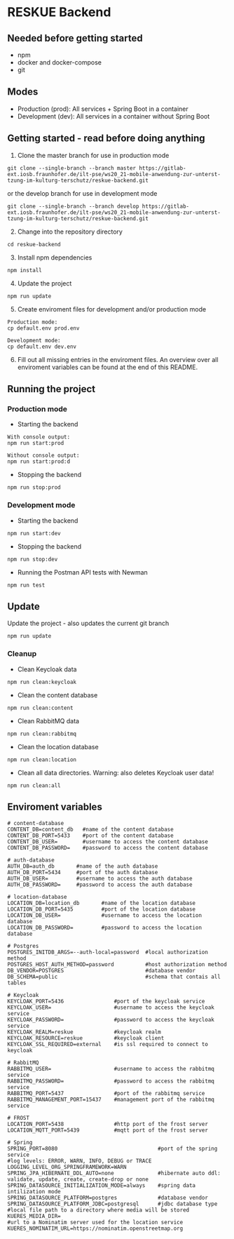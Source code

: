 # RESKUE Backend

## Needed before getting started
- npm
- docker and docker-compose
- git

## Modes
- Production (prod): All services + Spring Boot in a container
- Development (dev): All services in a container without Spring Boot

## Getting started - read before doing anything
1. Clone the master branch for use in production mode
```
git clone --single-branch --branch master https://gitlab-ext.iosb.fraunhofer.de/ilt-pse/ws20_21-mobile-anwendung-zur-unterst-tzung-im-kulturg-terschutz/reskue-backend.git
```
or the develop branch for use in development mode
```
git clone --single-branch --branch develop https://gitlab-ext.iosb.fraunhofer.de/ilt-pse/ws20_21-mobile-anwendung-zur-unterst-tzung-im-kulturg-terschutz/reskue-backend.git
```
2. Change into the repository directory
```
cd reskue-backend
```
3. Install npm dependencies
```
npm install
```
4. Update the project
```
npm run update
```
5. Create enviroment files for development and/or production mode
```
Production mode:
cp default.env prod.env

Development mode:
cp default.env dev.env
```
6. Fill out all missing entries in the enviroment files. An overview over all enviroment variables can be found at the end of this README.

## Running the project
### Production mode
- Starting the backend
```
With console output:
npm run start:prod

Without console output:
npm run start:prod:d
```
- Stopping the backend
```
npm run stop:prod
```

### Development mode
- Starting the backend
```
npm run start:dev
```
- Stopping the backend
```
npm run stop:dev
```
- Running the Postman API tests with Newman
```
npm run test
```

## Update
Update the project - also updates the current git branch
```
npm run update
```

### Cleanup
- Clean Keycloak data
```
npm run clean:keycloak
```
- Clean the content database
```
npm run clean:content
```
- Clean RabbitMQ data
```
npm run clean:rabbitmq
```
- Clean the location database
```
npm run clean:location
```
- Clean all data directories. Warning: also deletes Keycloak user data!
```
npm run clean:all
```

## Enviroment variables
```
# content-database
CONTENT_DB=content_db   #name of the content database
CONTENT_DB_PORT=5433    #port of the content database
CONTENT_DB_USER=        #username to access the content database
CONTENT_DB_PASSWORD=    #password to access the content database

# auth-database
AUTH_DB=auth_db       #name of the auth database         
AUTH_DB_PORT=5434     #port of the auth database
AUTH_DB_USER=         #username to access the auth database
AUTH_DB_PASSWORD=     #password to access the auth database

# location-database
LOCATION_DB=location_db       #name of the location database
LOCATION_DB_PORT=5435         #port of the location database
LOCATION_DB_USER=             #username to access the location database
LOCATION_DB_PASSWORD=         #password to access the location database

# Postgres
POSTGRES_INITDB_ARGS=--auth-local=password  #local authorization method
POSTGRES_HOST_AUTH_METHOD=password          #host authorization method
DB_VENDOR=POSTGRES                          #database vendor
DB_SCHEMA=public                            #schema that contais all tables

# Keycloak
KEYCLOAK_PORT=5436                #port of the keycloak service
KEYCLOAK_USER=                    #username to access the keycloak service
KEYCLOAK_PASSWORD=                #password to access the keycloak service
KEYCLOAK_REALM=reskue             #keycloak realm
KEYCLOAK_RESOURCE=reskue          #keycloak client
KEYCLOAK_SSL_REQUIRED=external    #is ssl required to connect to keycloak

# RabbitMQ
RABBITMQ_USER=                    #username to access the rabbitmq service
RABBITMQ_PASSWORD=                #password to access the rabbitmq service
RABBITMQ_PORT=5437                #port of the rabbitmq service
RABBITMQ_MANAGEMENT_PORT=15437    #management port of the rabbitmq service

# FROST
LOCATION_PORT=5438                #http port of the frost server
LOCATION_MQTT_PORT=5439           #mqtt port of the frost server

# Spring
SPRING_PORT=8080                                #port of the spring service
#log levels: ERROR, WARN, INFO, DEBUG or TRACE
LOGGING_LEVEL_ORG_SPRINGFRAMEWORK=WARN          
SPRING_JPA_HIBERNATE_DDL_AUTO=none              #hibernate auto ddl: validate, update, create, create-drop or none
SPRING_DATASOURCE_INITIALIZATION_MODE=always    #spring data intilization mode
SPRING_DATASOURCE_PLATFORM=postgres             #database vendor
SPRING_DATASOURCE_PLATFORM_JDBC=postgresql      #jdbc database type
#local file path to a directory where media will be stored
KUERES_MEDIA_DIR=                               
#url to a Nominatim server used for the location service
KUERES_NOMINATIM_URL=https://nominatim.openstreetmap.org  
```